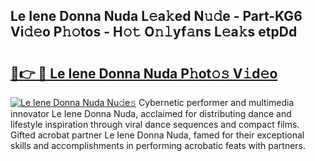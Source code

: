 ## Le Iene Donna Nuda L𝚎a𝚔ed N𝚞𝚍e - Part-KG6 Vi𝚍𝚎o P𝚑𝚘tos - H𝚘𝚝 O𝚗𝚕yf𝚊ns L𝚎a𝚔s etpDd

# <h2><a href="http://kfb7ow.oniu.top/?m=Le+Iene+Donna+Nuda">🔗👉 🔴 Le Iene Donna Nuda P𝚑ot𝚘𝚜 V𝚒d𝚎o</a></h2>

[![Le Iene Donna Nuda Nu𝚍e𝚜](https://i.imgur.com/0qMVB7G.gif)](http://kfb7ow.oniu.top/?m=Le+Iene+Donna+Nuda)
Cybernetic performer and multimedia innovator Le Iene Donna Nuda, acclaimed for distributing dance and lifestyle inspiration through viral dance sequences and compact films. Gifted acrobat partner Le Iene Donna Nuda, famed for their exceptional skills and accomplishments in performing acrobatic feats with partners.  
